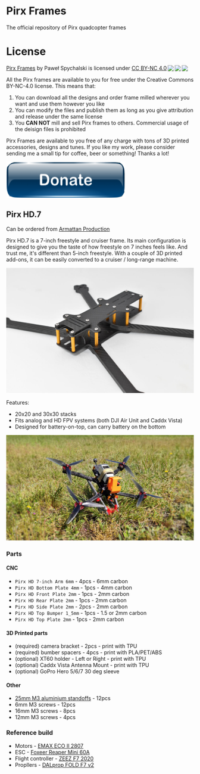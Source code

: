 # Pirx Frames
The official repository of Pirx quadcopter frames

# License

<p xmlns:cc="http://creativecommons.org/ns#" xmlns:dct="http://purl.org/dc/terms/"><a property="dct:title" rel="cc:attributionURL" href="https://github.com/DzikuVx/pirx-frames">Pirx Frames</a> by <span property="cc:attributionName">Paweł Spychalski</span> is licensed under <a href="http://creativecommons.org/licenses/by-nc/4.0/?ref=chooser-v1" target="_blank" rel="license noopener noreferrer" style="display:inline-block;">CC BY-NC 4.0<img style="height:22px!important;margin-left:3px;vertical-align:text-bottom;" src="https://mirrors.creativecommons.org/presskit/icons/cc.svg?ref=chooser-v1"><img style="height:22px!important;margin-left:3px;vertical-align:text-bottom;" src="https://mirrors.creativecommons.org/presskit/icons/by.svg?ref=chooser-v1"><img style="height:22px!important;margin-left:3px;vertical-align:text-bottom;" src="https://mirrors.creativecommons.org/presskit/icons/nc.svg?ref=chooser-v1"></a></p>

All the Pirx frames are available to you for free under the Creative Commons BY-NC-4.0 license. This means that:
1. You can download all the designs and order frame milled wherever you want and use them however you like
1. You can modify the files and publish them as long as you give attribution and release under the same license
1. You **CAN NOT** mill and sell Pirx frames to others. Commercial usage of the deisign files is prohibited

Pirx Frames are available to you free of any charge with tons of 3D printed accessories, designs and tunes. If you like my work, please consider sending me a small tip for coffee, beer or something! Thanks a lot!

[![PayPal Donate](assets/donate.png)](https://paypal.me/pawelspychalski)

## Pirx HD.7

Can be ordered from [Armattan Production](https://armattanproductions.com/pages/kit_detail/2927)

Pirx HD.7 is a 7-inch freestyle and cruiser frame. Its main configuration is designed to give you the taste of how freestyle on 7 inches feels like. And trust me, it's different than 5-inch freestyle. With a couple of 3D printed add-ons, it can be easily converted to a cruiser / long-range machine.

![Pirx HD.7](assets/pirx-hd-7-02.jpg)

Features:
* 20x20 and 30x30 stacks
* Fits analog and HD FPV systems (both DJI Air Unit and Caddx Vista)
* Designed for battery-on-top, can carry battery on the bottom

![Pirx HD.7](assets/pirx-hd-7-01.jpg)

### Parts

#### CNC

* `Pirx HD 7-inch Arm 6mm` - 4pcs - 6mm carbon
* `Pirx HD Bottom Plate 4mm` - 1pcs - 4mm carbon
* `Pirx HD Front Plate 2mm` - 1pcs - 2mm carbon
* `Pirx HD Rear Plate 2mm` - 1pcs - 2mm carbon
* `Pirx HD Side Plate 2mm` - 2pcs - 2mm carbon
* `Pirx HD Top Bumper 1_5mm` - 1pcs - 1.5 or 2mm carbon
* `Pirx HD Top Plate 2mm` - 1pcs - 2mm carbon

#### 3D Printed parts

* (required) camera bracket - 2pcs - print with TPU 
* (required) bumber spacers - 4pcs - print with PLA/PET/ABS
* (optional) XT60 holder - Left or Right - print with TPU
* (optional) Caddx Vista Antenna Mount - print with TPU
* (optional) GoPro Hero 5/6/7 30 deg sleeve

#### Other

* [25mm M3 aluminium standoffs](https://bit.ly/3v1vFDE) - 12pcs
* 6mm M3 screws - 12pcs
* 16mm M3 screws - 8pcs
* 12mm M3 screws - 4pcs

### Reference build

* Motors - [EMAX ECO II 2807](https://bit.ly/34RYWGk)
* ESC - [Foxeer Reaper Mini 60A](https://bit.ly/2QaBWy2)
* Flight controller - [ZEEZ F7 2020](https://bit.ly/3uD8srp)
* Propllers - [DALprop FOLD F7 v2](https://bit.ly/3ikpE2b) 